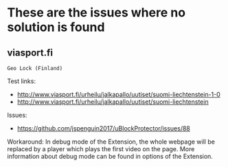 # These are the issues where no solution is found

## viasport.fi

`Geo Lock (Finland)`

Test links: 
* http://www.viasport.fi/urheilu/jalkapallo/uutiset/suomi-liechtenstein-1-0
* http://www.viasport.fi/urheilu/jalkapallo/uutiset/suomi-liechtenstein

Issues: 
* https://github.com/jspenguin2017/uBlockProtector/issues/88

Workaround: In debug mode of the Extension, the whole webpage will be replaced by a player which plays the first video on the page. 
More information about debug mode can be found in options of the Extension. 
